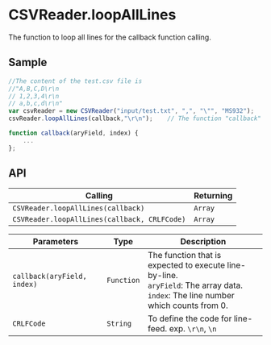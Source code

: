 # CSVReader.loopAllLines

The function to loop all lines for the callback function calling.

## Sample

```javascript
//The content of the test.csv file is 
//"A,B,C,D\r\n
// 1,2,3,4\r\n
// a,b,c,d\r\n"
var csvReader = new CSVReader("input/test.txt", ",", "\"", "MS932");
csvReader.loopAllLines(callback,"\r\n");	// The function "callback" will be executed three times

function callback(aryField, index) {
	...
};
```

## API

| Calling | Returning |
|---|---|
| `CSVReader.loopAllLines(callback)` | `Array` |
| `CSVReader.loopAllLines(callback, CRLFCode)` | `Array` |

| Parameters | Type | Description |
|---|---|---|
| `callback(aryField, index)` | `Function` | The function that is expected to execute line-by-line.<br>`aryField`: The array data.<br>`index`: The line number which counts from 0. |
| `CRLFCode` | `String` | To define the code for line-feed. exp. `\r\n`, `\n` |

